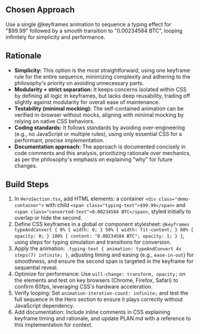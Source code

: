 ## Chosen Approach
Use a single @keyframes animation to sequence a typing effect for "$99.99" followed by a smooth transition to "0.00234584 BTC", looping infinitely for simplicity and performance.

## Rationale
- **Simplicity:** This option is the most straightforward, using one keyframe rule for the entire sequence, minimizing complexity and adhering to the philosophy's priority on avoiding unnecessary parts.
- **Modularity + strict separation:** It keeps concerns isolated within CSS by defining all logic in keyframes, but lacks deep reusability, trading off slightly against modularity for overall ease of maintenance.
- **Testability (minimal mocking):** The self-contained animation can be verified in-browser without mocks, aligning with minimal mocking by relying on native CSS behaviors.
- **Coding standards:** It follows standards by avoiding over-engineering (e.g., no JavaScript or multiple rules), using only essential CSS for a performant, precise implementation.
- **Documentation approach:** The approach is documented concisely in code comments and this analysis, prioritizing rationale over mechanics, as per the philosophy's emphasis on explaining "why" for future changes.

## Build Steps
1. In `HeroSection.tsx`, add HTML elements: a container `<div class="demo-container">` with child `<span class="typing-text">$99.99</span>` and `<span class="converted-text">0.00234584 BTC</span>`, styled initially to overlap or hide the second.
2. Define CSS keyframes in a global or component stylesheet: `@keyframes typeAndConvert { 0% { width: 0; } 50% { width: fit-content; } 60% { opacity: 0; } 100% { content: "0.00234584 BTC"; opacity: 1; } }`, using steps for typing simulation and transitions for conversion.
3. Apply the animation: `.typing-text { animation: typeAndConvert 4s steps(7) infinite; }`, adjusting timing and easing (e.g., `ease-in-out`) for smoothness, and ensure the second span is targeted in the keyframe for sequential reveal.
4. Optimize for performance: Use `will-change: transform, opacity;` on the elements and test on key browsers (Chrome, Firefox, Safari) to confirm 60fps, leveraging CSS's hardware acceleration.
5. Verify looping: Set `animation-iteration-count: infinite;` and test the full sequence in the Hero section to ensure it plays correctly without JavaScript dependency.
6. Add documentation: Include inline comments in CSS explaining keyframe timing and rationale, and update PLAN.md with a reference to this implementation for context.
